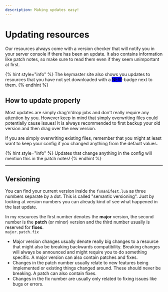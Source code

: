 ```yaml
---
description: Making updates easy!
---
```


# Updating resources

Our resources always come with a version checker that will notify you in your server console if there has been an update. It also contains information like patch notes, so make sure to read them even if they seem unimportant at first.

{% hint style="info" %}
The keymaster site also shows you updates to resources that you have not yet downloaded with a <mark style="background-color:blue;">NEW</mark>-badge next to them.
{% endhint %}

## How to update properly

Most updates are simply drag'n'drop jobs and don't really require any attention by you. However keep in mind that simply overwriting files could potentially cause issues! It is always recommended to first backup your old version and then drag over the new version.

If you are simply overwriting existing files, remember that you might at least want to keep your config if you changed anything from the default values.

{% hint style="info" %}
Updates that change anything in the config will mention this in the patch notes!
{% endhint %}

***

## Versioning

You can find your current version inside the `fxmanifest.lua` as three numbers separate by a dot. This is called "semantic versioning". Just by looking at version numbers you can already kind of see what happened in the last update.

In my resources the first number denotes the **major** version, the second number is the **patch** (or minor) version and the third number usually is reserved for **fixes**.\
`major.patch.fix`

* Major version changes usually denote really big changes to a resource that might also be breaking backwards compatibility. Breaking changes will always be announced and might require you to do something specific. A major version can also contain patches and fixes.
* Changes in the patch number usually relate to new features being implemented or existing things changed around. These should never be breaking. A patch can also contain fixes.
* Changes in the fix number are usually only related to fixing issues like bugs or errors.
